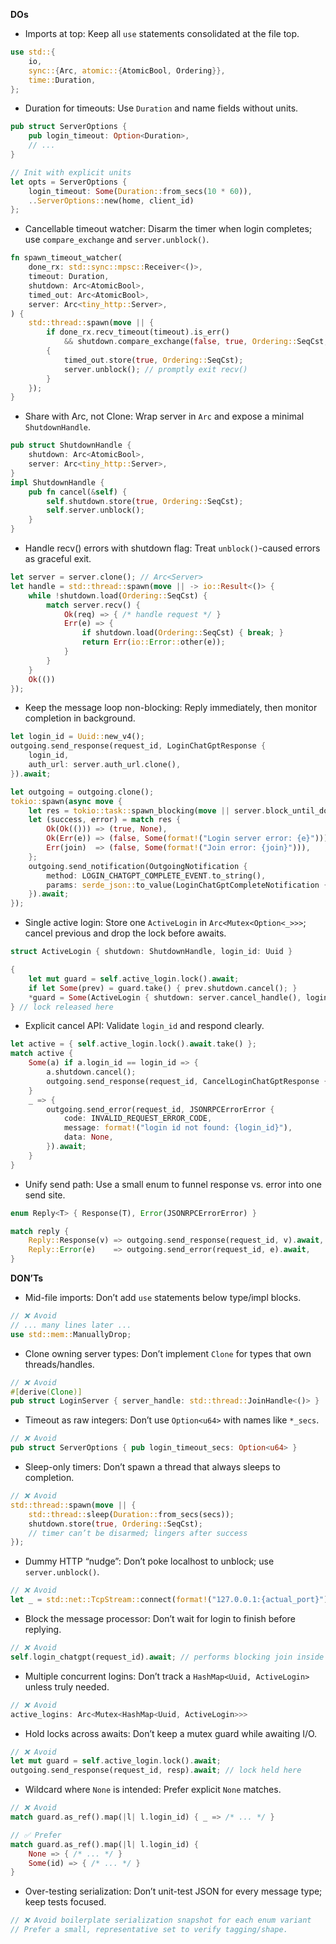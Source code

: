 **DOs**
- Imports at top: Keep all `use` statements consolidated at the file top.
```rust
use std::{
    io,
    sync::{Arc, atomic::{AtomicBool, Ordering}},
    time::Duration,
};
```

- Duration for timeouts: Use `Duration` and name fields without units.
```rust
pub struct ServerOptions {
    pub login_timeout: Option<Duration>,
    // ...
}

// Init with explicit units
let opts = ServerOptions {
    login_timeout: Some(Duration::from_secs(10 * 60)),
    ..ServerOptions::new(home, client_id)
};
```

- Cancellable timeout watcher: Disarm the timer when login completes; use `compare_exchange` and `server.unblock()`.
```rust
fn spawn_timeout_watcher(
    done_rx: std::sync::mpsc::Receiver<()>,
    timeout: Duration,
    shutdown: Arc<AtomicBool>,
    timed_out: Arc<AtomicBool>,
    server: Arc<tiny_http::Server>,
) {
    std::thread::spawn(move || {
        if done_rx.recv_timeout(timeout).is_err()
            && shutdown.compare_exchange(false, true, Ordering::SeqCst, Ordering::SeqCst).is_ok()
        {
            timed_out.store(true, Ordering::SeqCst);
            server.unblock(); // promptly exit recv()
        }
    });
}
```

- Share with Arc, not Clone: Wrap server in `Arc` and expose a minimal `ShutdownHandle`.
```rust
pub struct ShutdownHandle {
    shutdown: Arc<AtomicBool>,
    server: Arc<tiny_http::Server>,
}
impl ShutdownHandle {
    pub fn cancel(&self) {
        self.shutdown.store(true, Ordering::SeqCst);
        self.server.unblock();
    }
}
```

- Handle recv() errors with shutdown flag: Treat `unblock()`-caused errors as graceful exit.
```rust
let server = server.clone(); // Arc<Server>
let handle = std::thread::spawn(move || -> io::Result<()> {
    while !shutdown.load(Ordering::SeqCst) {
        match server.recv() {
            Ok(req) => { /* handle request */ }
            Err(e) => {
                if shutdown.load(Ordering::SeqCst) { break; }
                return Err(io::Error::other(e));
            }
        }
    }
    Ok(())
});
```

- Keep the message loop non-blocking: Reply immediately, then monitor completion in background.
```rust
let login_id = Uuid::new_v4();
outgoing.send_response(request_id, LoginChatGptResponse {
    login_id,
    auth_url: server.auth_url.clone(),
}).await;

let outgoing = outgoing.clone();
tokio::spawn(async move {
    let res = tokio::task::spawn_blocking(move || server.block_until_done()).await;
    let (success, error) = match res {
        Ok(Ok(())) => (true, None),
        Ok(Err(e)) => (false, Some(format!("Login server error: {e}"))),
        Err(join)  => (false, Some(format!("Join error: {join}"))),
    };
    outgoing.send_notification(OutgoingNotification {
        method: LOGIN_CHATGPT_COMPLETE_EVENT.to_string(),
        params: serde_json::to_value(LoginChatGptCompleteNotification { login_id, success, error }).ok(),
    }).await;
});
```

- Single active login: Store one `ActiveLogin` in `Arc<Mutex<Option<_>>>`; cancel previous and drop the lock before awaits.
```rust
struct ActiveLogin { shutdown: ShutdownHandle, login_id: Uuid }

{
    let mut guard = self.active_login.lock().await;
    if let Some(prev) = guard.take() { prev.shutdown.cancel(); }
    *guard = Some(ActiveLogin { shutdown: server.cancel_handle(), login_id });
} // lock released here
```

- Explicit cancel API: Validate `login_id` and respond clearly.
```rust
let active = { self.active_login.lock().await.take() };
match active {
    Some(a) if a.login_id == login_id => {
        a.shutdown.cancel();
        outgoing.send_response(request_id, CancelLoginChatGptResponse {}).await;
    }
    _ => {
        outgoing.send_error(request_id, JSONRPCErrorError {
            code: INVALID_REQUEST_ERROR_CODE,
            message: format!("login id not found: {login_id}"),
            data: None,
        }).await;
    }
}
```

- Unify send path: Use a small enum to funnel response vs. error into one send site.
```rust
enum Reply<T> { Response(T), Error(JSONRPCErrorError) }

match reply {
    Reply::Response(v) => outgoing.send_response(request_id, v).await,
    Reply::Error(e)    => outgoing.send_error(request_id, e).await,
}
```

**DON’Ts**
- Mid-file imports: Don’t add `use` statements below type/impl blocks.
```rust
// ❌ Avoid
// ... many lines later ...
use std::mem::ManuallyDrop;
```

- Clone owning server types: Don’t implement `Clone` for types that own threads/handles.
```rust
// ❌ Avoid
#[derive(Clone)]
pub struct LoginServer { server_handle: std::thread::JoinHandle<()> }
```

- Timeout as raw integers: Don’t use `Option<u64>` with names like `*_secs`.
```rust
// ❌ Avoid
pub struct ServerOptions { pub login_timeout_secs: Option<u64> }
```

- Sleep-only timers: Don’t spawn a thread that always sleeps to completion.
```rust
// ❌ Avoid
std::thread::spawn(move || {
    std::thread::sleep(Duration::from_secs(secs));
    shutdown.store(true, Ordering::SeqCst);
    // timer can’t be disarmed; lingers after success
});
```

- Dummy HTTP “nudge”: Don’t poke localhost to unblock; use `server.unblock()`.
```rust
// ❌ Avoid
let _ = std::net::TcpStream::connect(format!("127.0.0.1:{actual_port}"));
```

- Block the message processor: Don’t wait for login to finish before replying.
```rust
// ❌ Avoid
self.login_chatgpt(request_id).await; // performs blocking join inside
```

- Multiple concurrent logins: Don’t track a `HashMap<Uuid, ActiveLogin>` unless truly needed.
```rust
// ❌ Avoid
active_logins: Arc<Mutex<HashMap<Uuid, ActiveLogin>>>
```

- Hold locks across awaits: Don’t keep a mutex guard while awaiting I/O.
```rust
// ❌ Avoid
let mut guard = self.active_login.lock().await;
outgoing.send_response(request_id, resp).await; // lock held here
```

- Wildcard where `None` is intended: Prefer explicit `None` matches.
```rust
// ❌ Avoid
match guard.as_ref().map(|l| l.login_id) { _ => /* ... */ }

// ✅ Prefer
match guard.as_ref().map(|l| l.login_id) {
    None => { /* ... */ }
    Some(id) => { /* ... */ }
}
```

- Over-testing serialization: Don’t unit-test JSON for every message type; keep tests focused.
```rust
// ❌ Avoid boilerplate serialization snapshot for each enum variant
// Prefer a small, representative set to verify tagging/shape.
```